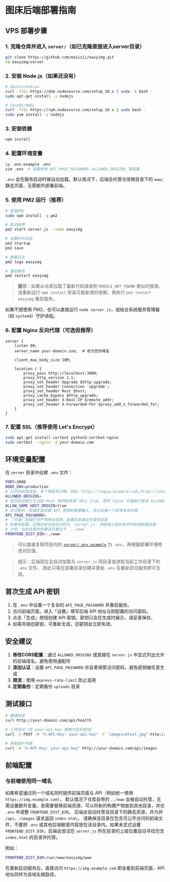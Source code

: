 # 图床后端部署指南

## VPS 部署步骤

### 1. 克隆仓库并进入 `server/`（如已克隆直接进入server目录）

```bash
git clone https://github.com/maiizii/easyimg.git
cd easyimg/server
```

### 2. 安装 Node.js（如果还没有）
```bash
# Ubuntu/Debian
curl -fsSL https://deb.nodesource.com/setup_18.x | sudo -E bash -
sudo apt-get install -y nodejs

# CentOS/RHEL
curl -fsSL https://rpm.nodesource.com/setup_18.x | sudo bash -
sudo yum install -y nodejs
```

### 3. 安装依赖
```bash
npm install
```

### 4. 配置环境变量

```bash
cp .env.example .env
vim .env  # 按需修改 API_PAGE_PASSWORD、ALLOWED_ORIGINS 等配置
```

`.env` 会在服务启动时被自动加载。默认情况下，后端会托管仓库根目录下的 `www/` 静态页面，无需额外部署前端。

### 5. 使用 PM2 运行（推荐）
```bash
# 安装PM2
sudo npm install -g pm2

# 启动服务
pm2 start server.js --name easyimg

# 设置开机自启
pm2 startup
pm2 save

# 查看日志
pm2 logs easyimg

# 重启服务
pm2 restart easyimg
```

> **提示**：如果从仓库拉取了最新代码或收到 `MODULE_NOT_FOUND` 类似的报错，请重新运行 `npm install` 安装可能新增的依赖，再执行 `pm2 restart easyimg` 重启服务。

如果不想使用 PM2，也可以直接运行 `node server.js`，或结合系统服务管理器（如 `systemd`）守护进程。

### 6. 配置 Nginx 反向代理（可选但推荐）
```nginx
server {
    listen 80;
    server_name your-domain.com;  # 改为您的域名

    client_max_body_size 10M;

    location / {
        proxy_pass http://localhost:3000;
        proxy_http_version 1.1;
        proxy_set_header Upgrade $http_upgrade;
        proxy_set_header Connection 'upgrade';
        proxy_set_header Host $host;
        proxy_cache_bypass $http_upgrade;
        proxy_set_header X-Real-IP $remote_addr;
        proxy_set_header X-Forwarded-For $proxy_add_x_forwarded_for;
    }
}
```

### 7. 配置 SSL（推荐使用 Let's Encrypt）
```bash
sudo apt-get install certbot python3-certbot-nginx
sudo certbot --nginx -d your-domain.com
```

## 环境变量配置

在 `server` 目录中创建 `.env` 文件：
```bash
PORT=3000
NODE_ENV=production
# 允许的前端域名，多个用逗号分隔，例如：https://imgup.example.com,https://another.example.com
ALLOWED_ORIGINS=
# 是否自动放行与当前 Host 相同的来源（默认 true，填写 false 可强制只使用 ALLOWED_ORIGINS 列表）
ALLOW_SAME_HOST_ORIGIN=true
# 访问密码：前端生成专属 API 密钥时需要输入，务必设置一个足够复杂的值
API_PAGE_PASSWORD=
# （可选）前端打包产物所在目录，配置后后端会托管该目录
# 如果未配置，后端会尝试自动识别与 `server.js` 同级或上级目录中的前端构建目录
# 示例：当前仓库内的静态页面位于 `../www`
FRONTEND_DIST_DIR=../www
```

> 可以直接复制项目内的 [`server/.env.example`](./.env.example) 为 `.env`，再根据部署环境修改对应值。

> 提示：后端现在会自动加载与 `server.js` 同目录或进程当前工作目录下的 `.env` 文件，
> 因此只需在部署目录创建并更新 `.env` 后重新启动服务即可生效。

## 首次生成 API 密钥

1. 在 `.env` 中设置一个复杂的 `API_PAGE_PASSWORD` 并重启服务。
2. 访问前端页面，进入「设置」填写后端 API 地址与刚配置的访问密码。
3. 点击「生成」按钮创建 API 密钥。密钥只会在生成时展示，请妥善保存。
4. 如需吊销旧密钥，可重新生成，旧密钥会立即失效。

## 安全建议

1. **修改CORS配置**：通过 `ALLOWED_ORIGINS` 或直接在 `server.js` 中显式列出允许的前端域名，避免使用通配符
2. **添加认证**：设置 `API_PAGE_PASSWORD` 并妥善保管访问密码，避免密钥被任意生成
3. **限流**：使用 `express-rate-limit` 防止滥用
4. **定期备份**：定期备份 `uploads` 目录

## 测试接口

```bash
# 健康检查
curl http://your-domain.com/api/health

# 上传测试（将 your-api-key 替换为实际密钥）
curl -X POST -H "X-API-Key: your-api-key" -F "images=@test.jpg" http://your-domain.com/api/upload

# 获取图片列表
curl -H "X-API-Key: your-api-key" http://your-domain.com/api/images
```

## 前端配置

### 与前端使用同一域名

如果希望通过同一个域名同时提供前端页面与 API（例如统一使用 `https://img.example.com`），
默认情况下仓库自带的 `../www` 会被自动托管，无需设置额外变量。若需要替换前端资源，可以将新的构建产物放到其他目录，并在 `.env` 中调整 `FRONTEND_DIST_DIR`。
后端会自动托管该目录下的静态资源，并为非 `/api`、`/images` 请求返回 `index.html`。
请确保该目录仅包含可公开访问的前端文件，不要把 `.env` 或其他后端敏感内容放在该目录内。如果未显式设置 `FRONTEND_DIST_DIR`，后端会尝试在 `server.js`
所在目录的上级位置自动寻找包含 `index.html` 的目录并托管。

例如：

```bash
FRONTEND_DIST_DIR=/var/www/easyimg/www
```

在重新启动服务后，直接访问 `https://img.example.com` 即会看到前端页面，API 地址同样为该域名根路径。

